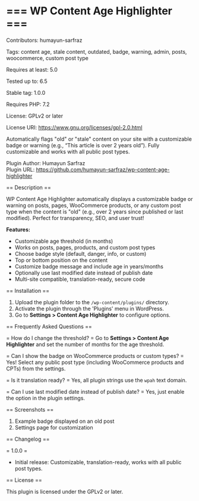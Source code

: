 # === WP Content Age Highlighter ===
Contributors: humayun-sarfraz

Tags: content age, stale content, outdated, badge, warning, admin, posts, woocommerce, custom post type

Requires at least: 5.0

Tested up to: 6.5

Stable tag: 1.0.0

Requires PHP: 7.2

License: GPLv2 or later

License URI: https://www.gnu.org/licenses/gpl-2.0.html

Automatically flags "old" or "stale" content on your site with a customizable badge or warning (e.g., “This article is over 2 years old”). Fully customizable and works with all public post types.

Plugin Author: Humayun Sarfraz  
Plugin URL: https://github.com/humayun-sarfraz/wp-content-age-highlighter

== Description ==

WP Content Age Highlighter automatically displays a customizable badge or warning on posts, pages, WooCommerce products, or any custom post type when the content is "old" (e.g., over 2 years since published or last modified). Perfect for transparency, SEO, and user trust!

**Features:**
- Customizable age threshold (in months)
- Works on posts, pages, products, and custom post types
- Choose badge style (default, danger, info, or custom)
- Top or bottom position on the content
- Customize badge message and include age in years/months
- Optionally use last modified date instead of publish date
- Multi-site compatible, translation-ready, secure code

== Installation ==

1. Upload the plugin folder to the `/wp-content/plugins/` directory.
2. Activate the plugin through the 'Plugins' menu in WordPress.
3. Go to **Settings > Content Age Highlighter** to configure options.

== Frequently Asked Questions ==

= How do I change the threshold? =
Go to **Settings > Content Age Highlighter** and set the number of months for the age threshold.

= Can I show the badge on WooCommerce products or custom types? =
Yes! Select any public post type (including WooCommerce products and CPTs) from the settings.

= Is it translation ready? =
Yes, all plugin strings use the `wpah` text domain.

= Can I use last modified date instead of publish date? =
Yes, just enable the option in the plugin settings.

== Screenshots ==

1. Example badge displayed on an old post
2. Settings page for customization

== Changelog ==

= 1.0.0 =
* Initial release: Customizable, translation-ready, works with all public post types.

== License ==

This plugin is licensed under the GPLv2 or later.
